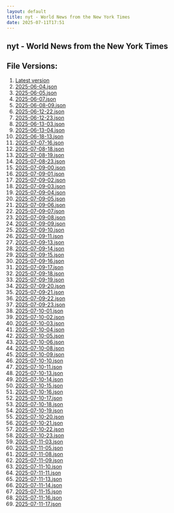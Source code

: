 ```yaml
---
layout: default
title: nyt - World News from the New York Times
date: 2025-07-11T17:51
---
```


## nyt - World News from the New York Times

<div id="data-chart"></div>
<div id="data-table"></div>
<script>
document.addEventListener('DOMContentLoaded', function(){
  document.getElementById('data-table').textContent = 'This source isn't supported for tables yet.';
});
</script>

## File Versions:
1. [Latest version](./latest.json)
2. [2025-06-04.json](./2025-06-04.json)
3. [2025-06-05.json](./2025-06-05.json)
4. [2025-06-07.json](./2025-06-07.json)
5. [2025-06-08-09.json](./2025-06-08-09.json)
6. [2025-06-12-22.json](./2025-06-12-22.json)
7. [2025-06-12-23.json](./2025-06-12-23.json)
8. [2025-06-13-03.json](./2025-06-13-03.json)
9. [2025-06-13-04.json](./2025-06-13-04.json)
10. [2025-06-18-13.json](./2025-06-18-13.json)
11. [2025-07-07-16.json](./2025-07-07-16.json)
12. [2025-07-08-18.json](./2025-07-08-18.json)
13. [2025-07-08-19.json](./2025-07-08-19.json)
14. [2025-07-08-23.json](./2025-07-08-23.json)
15. [2025-07-09-00.json](./2025-07-09-00.json)
16. [2025-07-09-01.json](./2025-07-09-01.json)
17. [2025-07-09-02.json](./2025-07-09-02.json)
18. [2025-07-09-03.json](./2025-07-09-03.json)
19. [2025-07-09-04.json](./2025-07-09-04.json)
20. [2025-07-09-05.json](./2025-07-09-05.json)
21. [2025-07-09-06.json](./2025-07-09-06.json)
22. [2025-07-09-07.json](./2025-07-09-07.json)
23. [2025-07-09-08.json](./2025-07-09-08.json)
24. [2025-07-09-09.json](./2025-07-09-09.json)
25. [2025-07-09-10.json](./2025-07-09-10.json)
26. [2025-07-09-11.json](./2025-07-09-11.json)
27. [2025-07-09-13.json](./2025-07-09-13.json)
28. [2025-07-09-14.json](./2025-07-09-14.json)
29. [2025-07-09-15.json](./2025-07-09-15.json)
30. [2025-07-09-16.json](./2025-07-09-16.json)
31. [2025-07-09-17.json](./2025-07-09-17.json)
32. [2025-07-09-18.json](./2025-07-09-18.json)
33. [2025-07-09-19.json](./2025-07-09-19.json)
34. [2025-07-09-20.json](./2025-07-09-20.json)
35. [2025-07-09-21.json](./2025-07-09-21.json)
36. [2025-07-09-22.json](./2025-07-09-22.json)
37. [2025-07-09-23.json](./2025-07-09-23.json)
38. [2025-07-10-01.json](./2025-07-10-01.json)
39. [2025-07-10-02.json](./2025-07-10-02.json)
40. [2025-07-10-03.json](./2025-07-10-03.json)
41. [2025-07-10-04.json](./2025-07-10-04.json)
42. [2025-07-10-05.json](./2025-07-10-05.json)
43. [2025-07-10-06.json](./2025-07-10-06.json)
44. [2025-07-10-08.json](./2025-07-10-08.json)
45. [2025-07-10-09.json](./2025-07-10-09.json)
46. [2025-07-10-10.json](./2025-07-10-10.json)
47. [2025-07-10-11.json](./2025-07-10-11.json)
48. [2025-07-10-13.json](./2025-07-10-13.json)
49. [2025-07-10-14.json](./2025-07-10-14.json)
50. [2025-07-10-15.json](./2025-07-10-15.json)
51. [2025-07-10-16.json](./2025-07-10-16.json)
52. [2025-07-10-17.json](./2025-07-10-17.json)
53. [2025-07-10-18.json](./2025-07-10-18.json)
54. [2025-07-10-19.json](./2025-07-10-19.json)
55. [2025-07-10-20.json](./2025-07-10-20.json)
56. [2025-07-10-21.json](./2025-07-10-21.json)
57. [2025-07-10-22.json](./2025-07-10-22.json)
58. [2025-07-10-23.json](./2025-07-10-23.json)
59. [2025-07-11-03.json](./2025-07-11-03.json)
60. [2025-07-11-05.json](./2025-07-11-05.json)
61. [2025-07-11-08.json](./2025-07-11-08.json)
62. [2025-07-11-09.json](./2025-07-11-09.json)
63. [2025-07-11-10.json](./2025-07-11-10.json)
64. [2025-07-11-11.json](./2025-07-11-11.json)
65. [2025-07-11-13.json](./2025-07-11-13.json)
66. [2025-07-11-14.json](./2025-07-11-14.json)
67. [2025-07-11-15.json](./2025-07-11-15.json)
68. [2025-07-11-16.json](./2025-07-11-16.json)
69. [2025-07-11-17.json](./2025-07-11-17.json)
